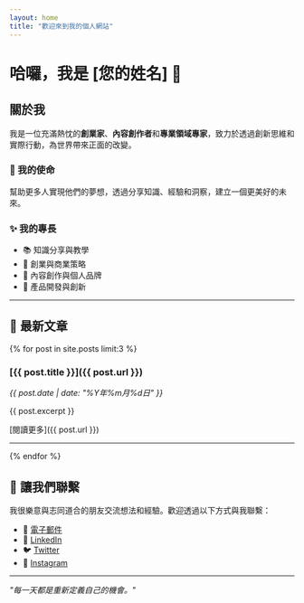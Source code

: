 ```yaml
---
layout: home
title: "歡迎來到我的個人網站"
---
```


# 哈囉，我是 [您的姓名] 👋

## 關於我

我是一位充滿熱忱的**創業家**、**內容創作者**和**專業領域專家**，致力於透過創新思維和實際行動，為世界帶來正面的改變。

### 🎯 我的使命
幫助更多人實現他們的夢想，透過分享知識、經驗和洞察，建立一個更美好的未來。

### ✨ 我的專長
- 📚 知識分享與教學
- 💼 創業與商業策略  
- 🎥 內容創作與個人品牌
- 🚀 產品開發與創新

---

## 📝 最新文章

{% for post in site.posts limit:3 %}
### [{{ post.title }}]({{ post.url }})
*{{ post.date | date: "%Y年%m月%d日" }}*

{{ post.excerpt }}

[閱讀更多]({{ post.url }})

---
{% endfor %}

## 🤝 讓我們聯繫

我很樂意與志同道合的朋友交流想法和經驗。歡迎透過以下方式與我聯繫：

- 📧 [電子郵件](mailto:your.email@example.com)
- 💼 [LinkedIn](https://linkedin.com/in/your-profile)
- 🐦 [Twitter](https://twitter.com/your_handle)
- 📸 [Instagram](https://instagram.com/your_handle)

---

*"每一天都是重新定義自己的機會。"*